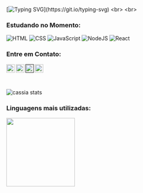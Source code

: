 
[![Typing SVG](https://readme-typing-svg.herokuapp.com/?color=99CCCC&size=35&center=true&vCenter=true&width=1000&lines=Olá!+sou+a+Cassia+Monteiro;Tenho+19+anos;Sou+programadora+Full+Stack.)](https://git.io/typing-svg)
<br>
<br>
### Estudando no Momento:

![HTML](https://img.shields.io/badge/html-%23E34F26.svg?style=for-the-badge&logo=html5&logoColor=white)
![CSS](https://img.shields.io/badge/css-%231572B6.svg?style=for-the-badge&logo=css3&logoColor=white)
![JavaScript](https://img.shields.io/badge/javascript-%23323330.svg?style=for-the-badge&logo=javascript&logoColor=%23F7DF1E)
![NodeJS](https://img.shields.io/badge/node.js-6DA55F?style=for-the-badge&logo=node.js&logoColor=white)
![React](https://img.shields.io/badge/React-0D1117?style=for-the-badge&logo=react&logoColor=61DAFB)&nbsp;
<br>
### Entre em Contato:
<p>
<a href="https://www.instagram.com/cassia__monteiro/profilecard/?igsh=MXBkemhmdjNkY3Uzcw== ">
<img align="left" alt="Instagram" width="22px" src="https://cdn.jsdelivr.net/npm/simple-icons@v3/icons/instagram.svg" />
</a>
<a href="https://www.linkedin.com/in/cassiane-monteiro-828919205?utm_source=share&utm_campaign=share_via&utm_content=profile&utm_medium=android_app ">
<img align="left" alt="LinkedIn" width="22px" src="https://cdn.jsdelivr.net/npm/simple-icons@v3/icons/linkedin.svg" />
<a href=" ">
<img align="left" alt="Discord" width="22px" src="https://s.widget-club.com/samples/tFag1IrqmkbYT4YcoN26yXx6h472/4OCvVtglu58tak2mn5LX/006CAD86-B89A-4C60-840A-47D8E7089798.jpg?q=70" />
</a>
<a href="mailto:cassiamonteiro.m@gmail.com">
<img align="left" alt="Email" width="22px" src="https://cdn.pixabay.com/photo/2014/04/03/09/58/email-309491_1280.png" />
</a>
</p>
<br>
<br>
<br>
  
![cassia stats](https://github-readme-stats.vercel.app/api?username=cassiamonteiro&show_icons=true&theme=radical&border_color=3793C9)

### Linguagens mais utilizadas:
<a href="https://github.com/cassiamonteiro">
  <img height="180em" src="https://github-readme-stats.vercel.app/api/top-langs/?username=cassiamonteiro&layout=compact&langs_count=7&theme=radical&=0D1117&border_color=3793C9"/>
